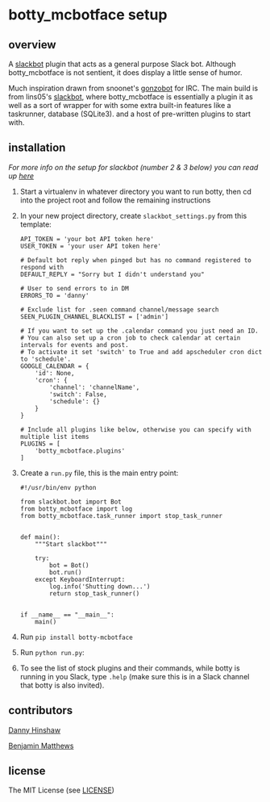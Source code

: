 # botty_mcbotface setup

## overview

A [slackbot](https://github.com/lins05/slackbot) plugin that acts as a general purpose Slack bot.
Although botty_mcbotface is not sentient, it does display a little sense of humor.

Much inspiration drawn from snoonet's [gonzobot](https://github.com/snoonetIRC/CloudBot) for IRC.
The main build is from lins05's [slackbot](https://github.com/lins05/slackbot), where botty_mcbotface
is essentially a plugin it as well as a sort of wrapper for with some extra
built-in features like a taskrunner, database (SQLite3). and a host of
pre-written plugins to start with.

## installation
*For more info on the setup for slackbot (number 2 & 3 below) you can read up [here](https://github.com/lins05/slackbot)*

1. Start a virtualenv in whatever directory you want to run botty,
    then cd into the project root and follow the remaining instructions

2. In your new project directory, create `slackbot_settings.py` from this template:
    ```
    API_TOKEN = 'your bot API token here'
    USER_TOKEN = 'your user API token here'

    # Default bot reply when pinged but has no command registered to respond with
    DEFAULT_REPLY = "Sorry but I didn't understand you"

    # User to send errors to in DM
    ERRORS_TO = 'danny'

    # Exclude list for .seen command channel/message search
    SEEN_PLUGIN_CHANNEL_BLACKLIST = ['admin']

    # If you want to set up the .calendar command you just need an ID.
    # You can also set up a cron job to check calendar at certain intervals for events and post.
    # To activate it set 'switch' to True and add apscheduler cron dict to 'schedule'.
    GOOGLE_CALENDAR = {
        'id': None,
        'cron': {
            'channel': 'channelName',
            'switch': False,
            'schedule': {}
        }
    }

    # Include all plugins like below, otherwise you can specify with multiple list items
    PLUGINS = [
        'botty_mcbotface.plugins'
    ]
    ```

3. Create a `run.py` file, this is the main entry point:
    ```
    #!/usr/bin/env python
    
    from slackbot.bot import Bot
    from botty_mcbotface import log
    from botty_mcbotface.task_runner import stop_task_runner


    def main():
        """Start slackbot"""
        
        try:
            bot = Bot()
            bot.run()
        except KeyboardInterrupt:
            log.info('Shutting down...')
            return stop_task_runner()


    if __name__ == "__main__":
        main()
    ```

4. Run `pip install botty-mcbotface`

5. Run `python run.py`:

6. To see the list of stock plugins and their commands, while botty is 
running in you Slack, type `.help` (make sure this is in a Slack channel 
that botty is also invited).

## contributors

[Danny Hinshaw](https://github.com/DannyHinshaw)

[Benjamin Matthews](https://github.com/bmatt468)

## license

The MIT License (see [LICENSE](LICENSE))
